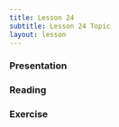 ```yaml
---
title: Lesson 24
subtitle: Lesson 24 Topic
layout: lesson
---
```


<h3>Presentation</h3>
<h3>Reading</h3>
<h3>Exercise</h3>
